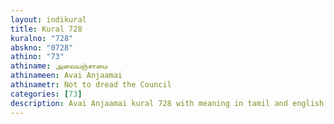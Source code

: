 ```yaml
---
layout: indikural
title: Kural 728
kuralno: "728"
abskno: "0728"
athino: "73"
athiname: அவையஞ்சாமை
athinameen: Avai Anjaamai
athinametr: Not to dread the Council
categories: [73]
description: Avai Anjaamai kural 728 with meaning in tamil and english 
---
```


